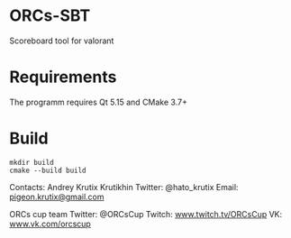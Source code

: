 # ORCs-SBT
Scoreboard tool for valorant

# Requirements
The programm requires Qt 5.15 and CMake 3.7+

# Build
```
mkdir build
cmake --build build
```

Contacts:
Andrey Krutix Krutikhin
Twitter: @hato_krutix
Email: pigeon.krutix@gmail.com

ORCs cup team
Twitter: @ORCsCup
Twitch: www.twitch.tv/ORCsCup
VK: www.vk.com/orcscup
